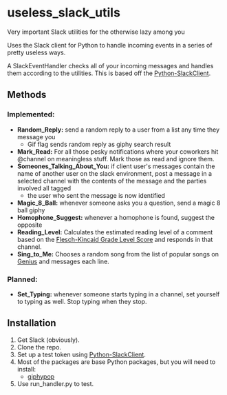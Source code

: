 # useless_slack_utils
Very important Slack utilities for the otherwise lazy among you

Uses the Slack client for Python to handle incoming events in a series of pretty useless ways.

A SlackEventHandler checks all of your incoming messages and handles them according to the utilities. This is based off the [Python-SlackClient](https://slackapi.github.io/python-slackclient/index.html).

## Methods

### Implemented:
  - **Random_Reply:** send a random reply to a user from a list any time they message you
    - Gif flag sends random reply as giphy search result
  - **Mark_Read:** For all those pesky notifications where your coworkers hit @channel on meaningless stuff. Mark those as read and ignore them.
  - **Someones_Talking_About_You:** if client user's messages contain the name of another user on the slack environment, post a message in a selected channel with the contents of the message and the parties involved all tagged
    - the user who sent the message is now identified
  - **Magic_8_Ball:** whenever someone asks you a question, send a magic 8 ball giphy
  - **Homophone_Suggest:** whenever a homophone is found, suggest the opposite
  - **Reading_Level:** Calculates the estimated reading level of a comment based on the [Flesch-Kincaid Grade Level Score](https://en.wikipedia.org/wiki/Flesch%E2%80%93Kincaid_readability_tests#Flesch%E2%80%93Kincaid_grade_level) and responds in that channel.
  - **Sing_to_Me:** Chooses a random song from the list of popular songs on [Genius](https://genius.com) and messages each line.

### Planned:
  - **Set_Typing:** whenever someone starts typing in a channel, set yourself to typing as well. Stop typing when they stop.


## Installation

1. Get Slack (obviously).
2. Clone the repo.
3. Set up a test token using [Python-SlackClient](https://slackapi.github.io/python-slackclient/auth.html#test-tokens).
4. Most of the packages are base Python packages, but you will need to install:
   - [giphypop](https://github.com/shaunduncan/giphypop)
5. Use run_handler.py to test.
